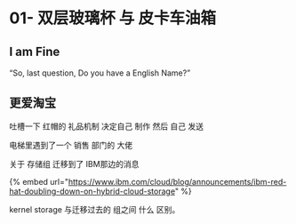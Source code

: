 # 01- 双层玻璃杯 与 皮卡车油箱

## I am Fine

“So, last question, Do you have a English Name?”





## 更爱淘宝

吐槽一下 红帽的 礼品机制 决定自己 制作 然后 自己 发送

电梯里遇到了一个 销售 部门的 大佬

关于 存储组 迁移到了 IBM那边的消息

{% embed url="https://www.ibm.com/cloud/blog/announcements/ibm-red-hat-doubling-down-on-hybrid-cloud-storage" %}

kernel storage 与迁移过去的 组之间 什么 区别。






